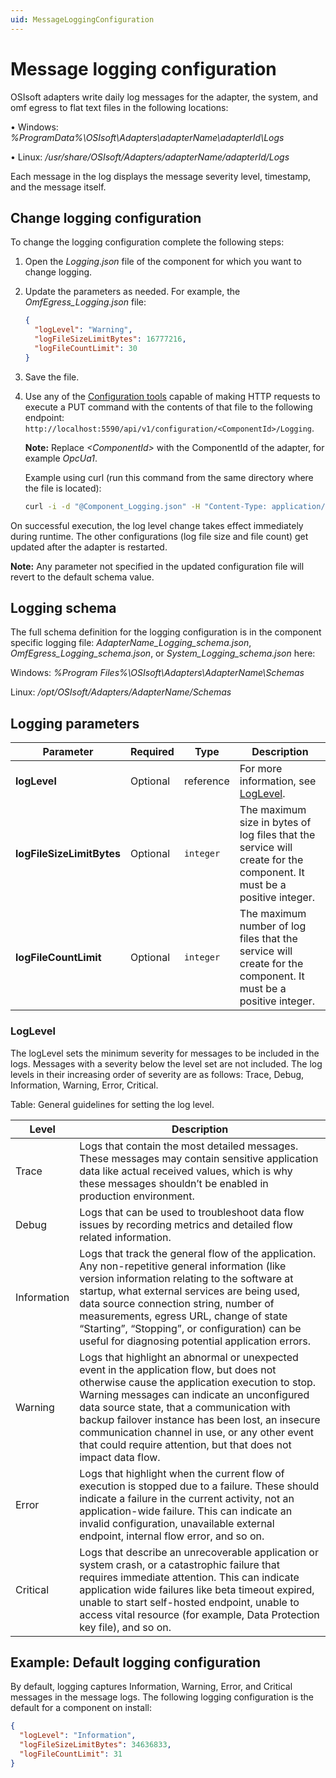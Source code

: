 ```yaml
---
uid: MessageLoggingConfiguration
---
```


# Message logging configuration

OSIsoft adapters write daily log messages for the adapter, the system, and omf egress to flat text files in the following locations:

• Windows: *%ProgramData%\OSIsoft\Adapters\adapterName\adapterId\Logs*

• Linux: */usr/share/OSIsoft/Adapters/adapterName/adapterId/Logs*

Each message in the log displays the message severity level, timestamp, and the message itself.

## Change logging configuration

To change the logging configuration complete the following steps: 

1. Open the _Logging.json_ file of the component for which you want to change logging.

2. Update the parameters as needed. For example, the _OmfEgress_Logging.json_ file:

    ```json
    {
      "logLevel": "Warning",
      "logFileSizeLimitBytes": 16777216,
      "logFileCountLimit": 30   
    }
    ```
2. Save the file.

3. Use any of the [Configuration tools](xref:ConfigurationTools) capable of making HTTP requests to execute a PUT command with the contents of that file to the following endpoint: `http://localhost:5590/api/v1/configuration/<ComponentId>/Logging`.

    **Note:**  Replace _&lt;ComponentId&gt;_ with the ComponentId of the adapter, for example _OpcUa1_.

    Example using curl (run this command from the same directory where the file is located):

    ```bash
    curl -i -d "@Component_Logging.json" -H "Content-Type: application/json" -X PUT http://localhost:5590/api/v1/configuration/<ComponentId>/Logging
    ```
    
On successful execution, the log level change takes effect immediately during runtime. The other configurations (log file size and file count) get updated after the adapter is restarted. 

**Note:**  Any parameter not specified in the updated configuration file will revert to the default schema value.

## Logging schema

The full schema definition for the logging configuration is in the component specific logging file: _AdapterName_Logging_schema.json_, _OmfEgress_Logging_schema.json_, or _System_Logging_schema.json_ here:

Windows: *%Program Files%\OSIsoft\Adapters\AdapterName\Schemas*

Linux: */opt/OSIsoft/Adapters/AdapterName/Schemas*

## Logging parameters

| Parameter                | Required | Type      | Description |
| ------------------------ | -------- | --------- | ----------- |
|**logLevel**              | Optional | reference |  For more information, see [LogLevel](#loglevel). |
|**logFileSizeLimitBytes** | Optional | `integer` | The maximum size in bytes of log files that the service will create for the component. It must be a positive integer.|
|**logFileCountLimit**     | Optional | `integer` | The maximum number of log files that the service will create for the component. It must be a positive integer.|

### LogLevel

The logLevel sets the minimum severity for messages to be included in the logs. Messages with a severity below the level set are not included. The log levels in their increasing order of severity are as follows: Trace, Debug, Information, Warning, Error, Critical.

Table: General guidelines for setting the log level.

| **Level**                | **Description**|
|--------------------------|-----------|
|Trace         | Logs that contain the most detailed messages. These messages may contain sensitive application data like actual received values, which is why these messages shouldn’t be enabled in production environment. |
| Debug | Logs that can be used to troubleshoot data flow issues by recording metrics and detailed flow related information. |
| Information | Logs that track the general flow of the application. Any non-repetitive general information (like version information relating to the software at startup, what external services are being used, data source connection string, number of measurements, egress URL, change of state “Starting”, “Stopping”, or configuration) can be useful for diagnosing potential application errors.  |
| Warning | Logs that highlight an abnormal or unexpected event in the application flow, but does not otherwise cause the application execution to stop. Warning messages can indicate an unconfigured data source state, that a communication with backup failover instance has been lost, an insecure communication channel in use, or any other event that could require attention, but that does not impact data flow. |
| Error | Logs that highlight when the current flow of execution is stopped due to a failure. These should indicate a failure in the current activity, not an application-wide failure. This can indicate an invalid configuration, unavailable external endpoint, internal flow error, and so on.|
| Critical | Logs that describe an unrecoverable application or system crash, or a catastrophic failure that requires immediate attention. This can indicate application wide failures like beta timeout expired, unable to start self-hosted endpoint, unable to access vital resource (for example, Data Protection key file), and so on. |


## Example: Default logging configuration

By default, logging captures Information, Warning, Error, and Critical messages in the message logs.
The following logging configuration is the default for a component on install:

```json
{
  "logLevel": "Information",
  "logFileSizeLimitBytes": 34636833,
  "logFileCountLimit": 31   
}
```
